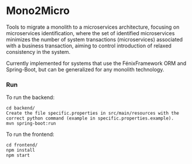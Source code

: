 # Mono2Micro

Tools to migrate a monolith to a microservices architecture, focusing on microservices identification, where the set of identified microservices minimizes the number of system transactions (microservices) associated with a business transaction, aiming to control introduction of relaxed consistency in the system.

Currently implemented for systems that use the FénixFramework ORM and Spring-Boot, but can be generalized for any monolith technology.

### Run

To run the backend:
	
	cd backend/
	Create the file specific.properties in src/main/resources with the correct python command (example in specific.properties.example).
	mvn spring-boot:run

To run the frontend:
	
	cd frontend/
	npm install
	npm start
